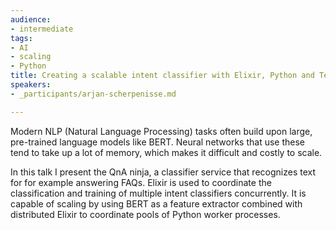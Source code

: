 ```yaml
---
audience:
- intermediate
tags:
- AI
- scaling
- Python
title: Creating a scalable intent classifier with Elixir, Python and Tensorflow
speakers:
- _participants/arjan-scherpenisse.md

---
```

Modern NLP (Natural Language Processing) tasks often build upon large, pre-trained language models like BERT. Neural networks that use these tend to take up a lot of memory, which makes it difficult and costly to scale.  
  
In this talk I present the QnA ninja, a classifier service that recognizes text for for example answering FAQs. Elixir is used to coordinate the classification and training of multiple intent classifiers concurrently. It is capable of scaling by using BERT as a feature extractor combined with distributed Elixir to coordinate pools of Python worker processes.